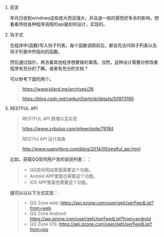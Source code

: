 1. 前言

   年月日收到windows这些庞大而且强大，并且迷一般的感觉好多余的影响，想看看供给各种程序调用的api是如何设计，实现的。

2. 钩子式

   在程序中(函数)写入钩子列表，每个函数调用前后，都会先访问钩子列表以及钩子列表中所指向的函数。

   然后通过指针，再去看其他程序想要做的事情。当然，这种设计需要对修改者程序有充分的了解。或者有充分的文档？

   可以参考下面的两个。

   > https://www.kilerd.me/archives/26
   >
   > https://blog.csdn.net/rankun1/article/details/50973190

3. RESTFUL API

   > RESTFUL API 原理以及实现
   >
   > https://www.zybuluo.com/phper/note/79184
   >
   > RESTful API 设计指南
   >
   > http://www.ruanyifeng.com/blog/2014/05/restful_api.html

   比如，获取QQ空间用户发的说说列表：：

   > - QQ空间网站里面需要这个功能。
   > - Andoid APP里面也需要这个功能。
   > - iOS APP里面也需要这个功能。

   就可以以以下方式实现：

   > - QQ Zone web: <https://api.qzone.com/user/getUserFeedList?from=web>
   > - QQ Zone Android: <https://api.qzone.com/user/getUserFeedList?from=android>
   > - QQ Zone iOS: <https://api.qzone.com/user/getUserFeedList?from=ios>

